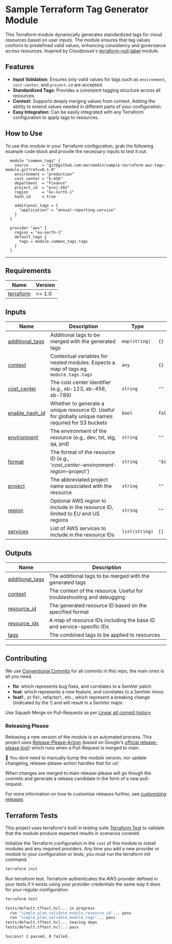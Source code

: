 # Sample Terraform Tag Generator Module

This Terraform module dynamically generates standardized tags for cloud resources based on user inputs. The module ensures that tag values conform to predefined valid values, enhancing consistency and governance across resources. Inspired by Cloudposse's [terraform-null-label](https://github.com/cloudposse/terraform-null-label) module.

## Features

- **Input Validation**: Ensures only valid values for tags such as `environment`, `cost-center`, and `project-id` are accepted.
- **Standardized Tags**: Provides a consistent tagging structure across all resources.
- **Context**: Supports deeply merging values from context. Adding the ability to extend values needed in different parts of your configuration.
- **Easy Integration**: Can be easily integrated with any Terraform configuration to apply tags to resources.

## How to Use

  To use this module in your Terraform configuration, grab the following example code block and provide the necessary inputs to test it out.

  ```hcl
    module "common_tags" {
      source      = "git@github.com:marcmodin/sample-terraform-aws-tags-module.git?ref=v0.1.0"
      environment = "production"
      cost_center = "b-456"
      department  = "Finance"
      project_id  = "proj-202"
      region      = "eu-north-1"
      hash_id     = true

      additional_tags = {
        "application" = "annual-reporting-service"
      }
    }

    provider "aws" {
      region = "eu-north-1"
      default_tags {
        tags = module.common_tags.tags
      }
    }
  ```

---

<!-- BEGIN_TF_DOCS -->
## Requirements

| Name | Version |
|------|---------|
| <a name="requirement_terraform"></a> [terraform](#requirement\_terraform) | >= 1.0 |
## Inputs

| Name | Description | Type | Default | Required |
|------|-------------|------|---------|:--------:|
| <a name="input_additional_tags"></a> [additional\_tags](#input\_additional\_tags) | Additional tags to be merged with the generated tags | `map(string)` | `{}` | no |
| <a name="input_context"></a> [context](#input\_context) | Contextual variables for nested modules. Expects a map of tags eg. `module.tags.tags` | `any` | `{}` | no |
| <a name="input_cost_center"></a> [cost\_center](#input\_cost\_center) | The cost center identifier (e.g., sb-123, sb-456, sb-789) | `string` | `""` | no |
| <a name="input_enable_hash_id"></a> [enable\_hash\_id](#input\_enable\_hash\_id) | Whether to generate a unique resource ID. Useful for globally unique names required for S3 buckets | `bool` | `false` | no |
| <a name="input_environment"></a> [environment](#input\_environment) | The environment of the resource (e.g., dev, tst, stg, qa, prd) | `string` | `""` | no |
| <a name="input_format"></a> [format](#input\_format) | The format of the resource ID (e.g., '$cost\_center-$environment-$region-$project') | `string` | `"$cost_center-$environment-$region-$project"` | no |
| <a name="input_project"></a> [project](#input\_project) | The abbreviated project name associated with the resource | `string` | `""` | no |
| <a name="input_region"></a> [region](#input\_region) | Optional AWS region to include in the resource ID, limited to EU and US regions | `string` | `""` | no |
| <a name="input_services"></a> [services](#input\_services) | List of AWS services to include in the resource IDs | `list(string)` | `[]` | no |
## Outputs

| Name | Description |
|------|-------------|
| <a name="output_additional_tags"></a> [additional\_tags](#output\_additional\_tags) | The additional tags to be merged with the generated tags |
| <a name="output_context"></a> [context](#output\_context) | The context of the resource. Useful for troubleshooting and debugging |
| <a name="output_resource_id"></a> [resource\_id](#output\_resource\_id) | The generated resource ID based on the specified format |
| <a name="output_resource_ids"></a> [resource\_ids](#output\_resource\_ids) | A map of resource IDs including the base ID and service-specific IDs |
| <a name="output_tags"></a> [tags](#output\_tags) | The combined tags to be applied to resources |
<!-- END_TF_DOCS -->

---

## Contributing

We use [Conventional Commits](https://www.conventionalcommits.org/en/v1.0.0/) for all commits in this repo, the main ones is all you need.

- **fix**: which represents bug fixes, and correlates to a SemVer patch.
- **feat**: which represents a new feature, and correlates to a SemVer minor.
- **feat!**:, or fix!:, refactor!:, etc., which represent a breaking change (indicated by the !) and will result in a SemVer major.

Use Squash Merge on Pull-Requests as per [Linear git commit history](https://github.com/googleapis/release-please/tree/main#linear-git-commit-history-use-squash-merge)

### Releasing Please

Releasing a new version of the module is an automated process. This project uses [Release-Please-Action](https://github.com/googleapis/release-please-action) (based on Google's [official release-please tool](https://github.com/googleapis/release-please/tree/main)) which runs when a Pull-Request is merged to main.

🚀 You dont need to manually bump the module version, nor update changelog, release-please-action handles that for us!

When changes are merged to main release-please will go though the commits and generate a release candidate in the form of a new pull-request.

For more information on how to customize releases further, see [customizing releases](https://github.com/googleapis/release-please/blob/main/docs/customizing.md)

## Terraform Tests

This project uses terraform's built in testing suite [Terraform Test](https://developer.hashicorp.com/terraform/language/tests#tests) to validate that the module produce expected results in scenarios covered.

Initialize the Terraform configuration in the `root` of this module to install modules and any required providers. Any time you add a new provider or module to your configuration or tests, you must run the terraform init command.

```bash
terraform init
```

Run terraform test. Terraform authenticates the AWS provider defined in your tests if it exists using your provider credentials the same way it does for your regular configuration.

```bash
terraform test

tests/default.tftest.hcl... in progress
  run "simple_plan_validate_module_resource_id"... pass
  run "simple_plan_validate_module_tags"... pass
tests/default.tftest.hcl... tearing down
tests/default.tftest.hcl... pass

Success! 2 passed, 0 failed.
```
